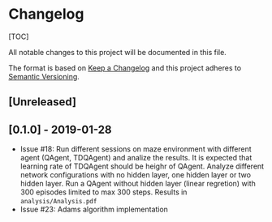 # Changelog

[TOC]

All notable changes to this project will be documented in this file.

The format is based on [Keep a Changelog](http://keepachangelog.com/en/1.0.0/)
and this project adheres to [Semantic Versioning](http://semver.org/spec/v2.0.0.html).

## [Unreleased]

## [0.1.0] - 2019-01-28

- Issue #18:
    Run different sessions on maze environment with different agent (QAgent, TDQAgent) and analize the results.
    It is expected that learning rate of TDQAgent should be heighr of QAgent.
    Analyze different network configurations with no hidden layer, one hidden layer or two hidden layer.
    Run a QAgent without hidden layer (linear regretion) with 300 episodes limited to max 300 steps.
    Results in `analysis/Analysis.pdf`
- Issue #23: Adams algorithm implementation